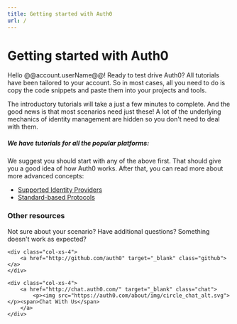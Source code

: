 ```yaml
---
title: Getting started with Auth0
url: /
---
```

# Getting started with Auth0

Hello @@account.userName@@! Ready to test drive Auth0? All tutorials have been tailored to your account. So in most cases, all you need to do is copy the code snippets and paste them into your projects and tools.

The introductory tutorials will take a just a few minutes to complete. And the good news is that most scenarios need just these! A lot of the underlying mechanics of identity management are hidden so you don't need to deal with them.

##### We have tutorials for all the popular platforms:


<div class="row getting-started-logos clearfix">
	<div id="tutorial-navigator"></div>
</div>


We suggest you should start with any of the above first. That should give you a good idea of how Auth0 works. After that, you can read more about more advanced concepts:

- [Supported Identity Providers](identityproviders)
- [Standard-based Protocols](protocols)

### Other resources

Not sure about your scenario? Have additional questions? Something doesn't work as expected?

<div class="find-us row">
	<div class="col-xs-4">
		<a href="http://twitter.com/authzero" target="_blank" class="twitter"></a>
	</div>

	<div class="col-xs-4">
		<a href="http://github.com/auth0" target="_blank" class="github"></a>
	</div>

	<div class="col-xs-4">
		<a href="http://chat.auth0.com/" target="_blank" class="chat">
			<p><img src="https://auth0.com/about/img/circle_chat_alt.svg"></p><span>Chat With Us</span>
		</a>
	</div>
</div>



<script src="https://cdn.auth0.com/tutorial-navigator/0.6.1/build.js" type="text/javascript"></script>
<link href="https://cdn.auth0.com/tutorial-navigator/0.6.1/build.css" type="text/css" rel="stylesheet"></link>
<script type="text/javascript">
  (function(){function r(e,t){if("function"==typeof e){return r("*",e)}if("function"==typeof t){var n=new o(e);for(var i=1;i<arguments.length;++i){r.callbacks.push(n.middleware(arguments[i]))}}else if("string"==typeof e){r.show(e,t)}else{r.start(e)}}function i(e){var t=window.location.pathname+window.location.search;if(t==e.canonicalPath)return;r.stop();e.unhandled=true;window.location=e.canonicalPath}function s(e,n){if("/"==e[0]&&0!=e.indexOf(t))e=t+e;var r=e.indexOf("?");this.canonicalPath=e;this.path=e.replace(t,"")||"/";this.title=document.title;this.state=n||{};this.state.path=e;this.querystring=~r?e.slice(r+1):"";this.pathname=~r?e.slice(0,r):e;this.params=[];this.hash="";if(!~this.path.indexOf("#"))return;var i=this.path.split("#");this.path=i[0];this.hash=i[1]||"";this.querystring=this.querystring.split("#")[0]}function o(e,t){t=t||{};this.path=e;this.method="GET";this.regexp=u(e,this.keys=[],t.sensitive,t.strict)}function u(e,t,n,r){if(e instanceof RegExp)return e;if(e instanceof Array)e="("+e.join("|")+")";e=e.concat(r?"":"/?").replace(/\/\(/g,"(?:/").replace(/(\/)?(\.)?:(\w+)(?:(\(.*?\)))?(\?)?/g,function(e,n,r,i,s,o){t.push({name:i,optional:!!o});n=n||"";return""+(o?"":n)+"(?:"+(o?n:"")+(r||"")+(s||r&&"([^/.]+?)"||"([^/]+?)")+")"+(o||"")}).replace(/([\/.])/g,"\\$1").replace(/\*/g,"(.*)");return new RegExp("^"+e+"$",n?"":"i")}function a(e){if(e.state){var t=e.state.path;r.replace(t,e.state)}}function f(e){if(1!=l(e))return;if(e.metaKey||e.ctrlKey||e.shiftKey)return;if(e.defaultPrevented)return;var n=e.target;while(n&&"A"!=n.nodeName)n=n.parentNode;if(!n||"A"!=n.nodeName)return;var i=n.getAttribute("href");if(n.pathname==location.pathname&&(n.hash||"#"==i))return;if(i.indexOf("mailto:")>-1)return;if(n.target)return;if(!c(n.href))return;var s=n.pathname+n.search+(n.hash||"");var o=s+n.hash;s=s.replace(t,"");if(t&&o==s)return;e.preventDefault();r.show(o)}function l(e){e=e||window.event;return null==e.which?e.button:e.which}function c(e){var t=location.protocol+"//"+location.hostname;if(location.port)t+=":"+location.port;return 0==e.indexOf(t)}var e=true;var t="";var n;r.callbacks=[];r.base=function(e){if(0==arguments.length)return t;t=e};r.start=function(t){t=t||{};if(n)return;n=true;if(false===t.dispatch)e=false;if(false!==t.popstate)window.addEventListener("popstate",a,false);if(false!==t.click)window.addEventListener("click",f,false);if(!e)return;var i=location.pathname+location.search+location.hash;r.replace(i,null,true,e)};r.stop=function(){n=false;removeEventListener("click",f,false);removeEventListener("popstate",a,false)};r.show=function(e,t,n){var i=new s(e,t);if(false!==n)r.dispatch(i);if(!i.unhandled)i.pushState();return i};r.replace=function(e,t,n,i){var o=new s(e,t);o.init=n;if(null==i)i=true;if(i)r.dispatch(o);o.save();return o};r.dispatch=function(e){function n(){var s=r.callbacks[t++];if(!s)return i(e);s(e,n)}var t=0;n()};r.Context=s;s.prototype.pushState=function(){history.pushState(this.state,this.title,this.canonicalPath)};s.prototype.save=function(){history.replaceState(this.state,this.title,this.canonicalPath)};r.Route=o;o.prototype.middleware=function(e){var t=this;return function(n,r){if(t.match(n.path,n.params))return e(n,r);r()}};o.prototype.match=function(e,t){var n=this.keys,r=e.indexOf("?"),i=~r?e.slice(0,r):e,s=this.regexp.exec(decodeURIComponent(i));if(!s)return false;for(var o=1,u=s.length;o<u;++o){var a=n[o-1];var f="string"==typeof s[o]?decodeURIComponent(s[o]):s[o];if(a){t[a.name]=undefined!==t[a.name]?t[a.name]:f}else{t.push(f)}}return true};if("undefined"==typeof module){window.page=r}else{module.exports=r}})()
</script>

<script type="text/javascript">

    var TutorialNavigator = require('tutorial-navigator');
    var tutorial = new TutorialNavigator();
    var extract = /\/(.+)-tutorial/;
    var compose = function(val) { return val ? '/' + val + '-tutorial' : ''};
    var eqlPath = function(url) {
      var base = page.base() || '';
      var path = window.location.hash || '#!/';
      return path === url;
    }

    /**
     * Routing
     */

    page('*', rewrite);
    page('/:apptype?', checkstate, render);
    page('/:apptype/:platform?', checkstate, render);
    page('/:apptype/:platform/:api?', checkstate, render);

    // Initialize routing
    page.base('/');
    page();

    function rewrite(ctx, next) {
    		if (ctx.pathname !== '/' && !ctx.hash) return next();
        ctx.path = ctx.hash.replace(/^[\#\!]/, '')
        next();
    }

    function checkstate(ctx, next) {
      var apptype = ctx.params.apptype || '';
      var platform = compose(ctx.params.platform || '');
      var api = ctx.params.api || '';

      tutorial.set({
        apptype: apptype,
        nativePlatform: 'native-mobile' === apptype ? platform : '',
        hybridPlatform: 'hybrid' === apptype ? platform : '',
        clientPlatform: 'spa-api' === apptype ? platform : '',
        serverPlatform: 'web' === apptype ? platform : '',
        serverApi: 'no-api' === api || !api ? '' : compose(api)
      });

      var codevisible = ('no-api' === api || 'web' === apptype);
      if (!api || codevisible) tutorial.set('codevisible', codevisible);
      next();
    }

    function render(ctx, next) {
      tutorial.render('#tutorial-navigator');
    }

    /**
     * Bind tutorial changes to pushState
     */

    tutorial.on('apptype', onapptype);
    tutorial.on('nativePlatform', onplatform);
    tutorial.on('hybridPlatform', onplatform);
    tutorial.on('clientPlatform', onplatform);
    tutorial.on('serverPlatform', onplatform);
    tutorial.on('serverApi', onserverapi)
    tutorial.on('codevisible', oncodevisible);

    function onapptype(val, old) {
      var url = '#!/:apptype'.replace(':apptype', val || '')
      if (!eqlPath(url)) return page(url);
    }

    function onplatform(val, old) {
      var url = '#!/:apptype/:platform';
      var apptype = tutorial.get('apptype');
      var platform = val ? extract.exec(val)[1] : '';

      if (!apptype) return;

      url = url
        .replace(':apptype', apptype)
        .replace(':platform', platform)
        .replace(/\/$/, '');

      if (!eqlPath(url)) return page(url);
    }

    function onserverapi(api, old) {
      var apptype = tutorial.get('apptype');
      var platform = tutorial.get('clientPlatform')
        || tutorial.get('nativePlatform')
        || tutorial.get('hybridPlatform');

      if (!apptype) return;
      if (!platform) return;
      if (old && !api) return;

      var url = '#!/:apptype/:platform/:api'
        .replace(':apptype', apptype)
        .replace(':platform', extract.exec(platform)[1])
        .replace(':api', api ? extract.exec(api)[1] : 'no-api')
        .replace(/\/$/, '');

      if (!eqlPath(url)) return page(url);
    };

    function oncodevisible(visible, old) {
      if (!visible) return;
      var apptype = tutorial.get('apptype');
      var platform = tutorial.get('clientPlatform')
        || tutorial.get('nativePlatform')
        || tutorial.get('hybridPlatform')
        || tutorial.get('serverPlatform');
      var api = tutorial.get('serverApi');

      if (!apptype) return;
      if (!platform) return;
      if (old && !visible) return;

      var url = '#!/:apptype/:platform/:api'
        .replace(':apptype', apptype)
        .replace(':platform', extract.exec(platform)[1])
        .replace(':api', api
          ? extract.exec(api)[1]
          : ('web' === apptype ? '' : 'no-api'))
        .replace(/\/$/, '');

      if (!eqlPath(url)) return page(url);
    };
</script>

